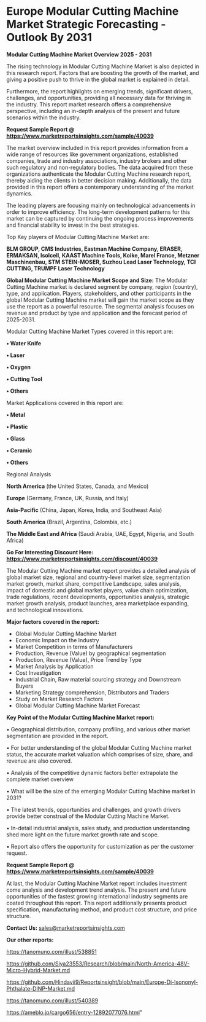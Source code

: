 # Europe Modular Cutting Machine Market Strategic Forecasting - Outlook By 2031

<Strong> Modular Cutting Machine Market Overview 2025 - 2031</strong>

The rising technology in Modular Cutting Machine Market is also depicted in this research report. Factors that are boosting the growth of the market, and giving a positive push to thrive in the global market is explained in detail.

Furthermore, the report highlights on emerging trends, significant drivers, challenges, and opportunities, providing all necessary data for thriving in the industry. This report market research offers a comprehensive perspective, including an in-depth analysis of the present and future scenarios within the industry.

<strong>Request Sample Report @ <a href=https://www.marketreportsinsights.com/sample/40039>https://www.marketreportsinsights.com/sample/40039</a></strong>

The market overview included in this report provides information from a wide range of resources like government organizations, established companies, trade and industry associations, industry brokers and other such regulatory and non-regulatory bodies. The data acquired from these organizations authenticate the Modular Cutting Machine research report, thereby aiding the clients in better decision making. Additionally, the data provided in this report offers a contemporary understanding of the market dynamics.

The leading players are focusing mainly on technological advancements in order to improve efficiency. The long-term development patterns for this market can be captured by continuing the ongoing process improvements and financial stability to invest in the best strategies.

Top Key players of Modular Cutting Machine Market are:

<strong>BLM GROUP, CMS Industries, Eastman Machine Company, ERASER, ERMAKSAN, Isolcell, KAAST Machine Tools, Koike, Marel France, Metzner Maschinenbau, STM STEIN-MOSER, Suzhou Lead Laser Technology, TCI CUTTING, TRUMPF Laser Technology</strong>

<strong><b>Global Modular Cutting Machine Market Scope and Size:</b></strong>
The Modular Cutting Machine market is declared segment by company, region (country), type, and application. Players, stakeholders, and other participants in the global Modular Cutting Machine market will gain the market scope as they use the report as a powerful resource. The segmental analysis focuses on revenue and product by type and application and the forecast period of 2025-2031.

Modular Cutting Machine Market Types covered in this report are:

<strong>•  Water Knife

•  Laser

•  Oxygen

•  Cutting Tool

•  Others</strong>

Market Applications covered in this report are:

<strong>•  Metal

•  Plastic

•  Glass

•  Ceramic

•  Others</strong> 

Regional Analysis

<strong>North America</strong> (the United States, Canada, and Mexico)

<strong>Europe</strong> (Germany, France, UK, Russia, and Italy)

<strong>Asia-Pacific</strong> (China, Japan, Korea, India, and Southeast Asia)

<strong>South America</strong> (Brazil, Argentina, Colombia, etc.)

<strong>The Middle East and Africa</strong> (Saudi Arabia, UAE, Egypt, Nigeria, and South Africa)

<strong>Go For Interesting Discount Here: <a href=https://www.marketreportsinsights.com/discount/40039>https://www.marketreportsinsights.com/discount/40039</a></strong>

The Modular Cutting Machine market report provides a detailed analysis of global market size, regional and country-level market size, segmentation market growth, market share, competitive Landscape, sales analysis, impact of domestic and global market players, value chain optimization, trade regulations, recent developments, opportunities analysis, strategic market growth analysis, product launches, area marketplace expanding, and technological innovations.

<strong><b>Major factors covered in the report:</b></strong>
<ul>
  <li>Global Modular Cutting Machine Market </li>
  <li>Economic Impact on the Industry</li>
  <li>Market Competition in terms of Manufacturers</li>
  <li>Production, Revenue (Value) by geographical segmentation</li>
  <li>Production, Revenue (Value), Price Trend by Type</li>
  <li>Market Analysis by Application</li>
  <li>Cost Investigation</li>
  <li>Industrial Chain, Raw material sourcing strategy and Downstream Buyers</li>
  <li>Marketing Strategy comprehension, Distributors and Traders</li>
  <li>Study on Market Research Factors</li>
  <li>Global Modular Cutting Machine Market Forecast</li>
</ul>

<strong><b>Key Point of the Modular Cutting Machine Market report:</b></strong>

• Geographical distribution, company profiling, and various other market segmentation are provided in the report.

• For better understanding of the global Modular Cutting Machine market status, the accurate market valuation which comprises of size, share, and revenue are also covered.

• Analysis of the competitive dynamic factors better extrapolate the complete market overview

• What will be the size of the emerging Modular Cutting Machine market in 2031?

• The latest trends, opportunities and challenges, and growth drivers provide better construal of the Modular Cutting Machine Market.

• In-detail industrial analysis, sales study, and production understanding shed more light on the future market growth rate and scope.

• Report also offers the opportunity for customization as per the customer request.

<strong>Request Sample Report @ <a href=https://www.marketreportsinsights.com/sample/40039>https://www.marketreportsinsights.com/sample/40039</a></strong>

At last, the Modular Cutting Machine Market report includes investment come analysis and development trend analysis. The present and future opportunities of the fastest growing international industry segments are coated throughout this report. This report additionally presents product specification, manufacturing method, and product cost structure, and price structure.

<strong>Contact Us:</strong>
sales@marketreportsinsights.com

<strong>Our other reports:</strong>

<a href=https://tanomuno.com/illust/538851>https://tanomuno.com/illust/538851</a>

<a href=https://github.com/Siya23553/Research/blob/main/North-America-48V-Micro-Hybrid-Market.md>https://github.com/Siya23553/Research/blob/main/North-America-48V-Micro-Hybrid-Market.md</a>

<a href=https://github.com/Hindavii9/Reportsinsight/blob/main/Europe-Di-Isononyl-Phthalate-DINP-Market.md>https://github.com/Hindavii9/Reportsinsight/blob/main/Europe-Di-Isononyl-Phthalate-DINP-Market.md</a>

<a href=https://tanomuno.com/illust/540389>https://tanomuno.com/illust/540389</a>

<a href=https://ameblo.jp/cargo656/entry-12892077076.html>https://ameblo.jp/cargo656/entry-12892077076.html</a>"
